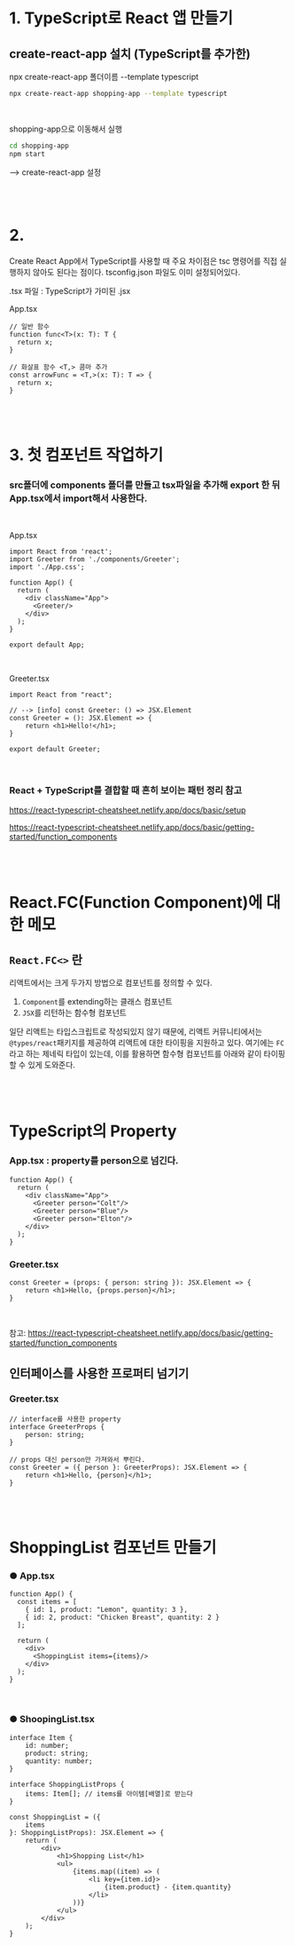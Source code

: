 # 1. TypeScript로 React 앱 만들기

## create-react-app 설치 (TypeScript를 추가한)

npx create-react-app 폴더이름 --template typescript
```sh
npx create-react-app shopping-app --template typescript
```

<br>

shopping-app으로 이동해서 실행
```sh
cd shopping-app
npm start
```
--> create-react-app 설정

<br><br>

# 2. 

Create React App에서 TypeScript를 사용할 때 주요 차이점은 
tsc 명령어를 직접 실행하지 않아도 된다는 점이다.
tsconfig.json 파일도 이미 설정되어있다.

.tsx 파일 : TypeScript가 가미된 .jsx

App.tsx
```tsx
// 일반 함수
function func<T>(x: T): T {
  return x;
}

// 화살표 함수 <T,> 콤마 추가
const arrowFunc = <T,>(x: T): T => {
  return x;
}
```

<br><br>

# 3. 첫 컴포넌트 작업하기

### src폴더에 components 폴더를 만들고 tsx파일을 추가해 export 한 뒤 App.tsx에서 import해서 사용한다.

<br>

App.tsx
```tsx
import React from 'react';
import Greeter from './components/Greeter';
import './App.css';

function App() {
  return (
    <div className="App">
      <Greeter/>
    </div>
  );
}

export default App;
```

<br>

Greeter.tsx
```tsx
import React from "react";

// --> [info] const Greeter: () => JSX.Element
const Greeter = (): JSX.Element => {
    return <h1>Hello!</h1>;
}

export default Greeter;
```

<br>

### React + TypeScript를 결합할 때 흔히 보이는 패턴 정리 참고
https://react-typescript-cheatsheet.netlify.app/docs/basic/setup

https://react-typescript-cheatsheet.netlify.app/docs/basic/getting-started/function_components

<br><br>

# React.FC(Function Component)에 대한 메모

## `React.FC<>` 란

리액트에서는 크게 두가지 방법으로 컴포넌트를 정의할 수 있다.

1. `Component`를 extending하는 클래스 컴포넌트
2. `JSX`를 리턴하는 함수형 컴포넌트

일단 리액트는 타입스크립트로 작성되있지 않기 때문에, 리액트 커뮤니티에서는 `@types/react`패키지를 제공하여 리액트에 대한 타이핑을 지원하고 있다. 여기에는 `FC`라고 하는 제네릭 타입이 있는데, 이를 활용하면 함수형 컴포넌트를 아래와 같이 타이핑 할 수 있게 도와준다.


<br><br>


# TypeScript의 Property

### App.tsx : property를 person으로 넘긴다.
```tsx
function App() {
  return (
    <div className="App">
      <Greeter person="Colt"/>
      <Greeter person="Blue"/>
      <Greeter person="Elton"/>
    </div>
  );
}
```

### Greeter.tsx
```tsx
const Greeter = (props: { person: string }): JSX.Element => {
    return <h1>Hello, {props.person}</h1>;
}
```

<br>

참고: https://react-typescript-cheatsheet.netlify.app/docs/basic/getting-started/function_components
## 인터페이스를 사용한 프로퍼티 넘기기

### Greeter.tsx
```tsx
// interface를 사용한 property
interface GreeterProps {
    person: string;
}

// props 대신 person만 가져와서 뿌린다.
const Greeter = ({ person }: GreeterProps): JSX.Element => {
    return <h1>Hello, {person}</h1>;
}
```

<br><br>

# ShoppingList 컴포넌트 만들기

### ● App.tsx
```tsx
function App() {
  const items = [
    { id: 1, product: "Lemon", quantity: 3 },
    { id: 2, product: "Chicken Breast", quantity: 2 }
  ];

  return (
    <div>
      <ShoppingList items={items}/>
    </div>
  );
}
```
<br>

### ● ShoopingList.tsx
```tsx
interface Item {
    id: number;
    product: string;
    quantity: number;
}

interface ShoppingListProps {
    items: Item[]; // items를 아이템[배열]로 받는다
}

const ShoppingList = ({
    items
}: ShoppingListProps): JSX.Element => {
    return (
        <div>
            <h1>Shopping List</h1>
            <ul>
                {items.map((item) => (
                    <li key={item.id}>
                        {item.product} - {item.quantity}
                    </li>
                ))}
            </ul>
        </div>
    );
}
```